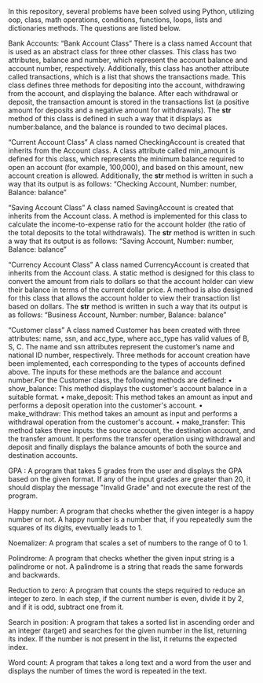 In this repository, several problems have been solved using Python, utilizing oop, class, math operations, conditions, functions, loops, lists and dictionaries methods.
The questions are listed below.

Bank Accounts: 
“Bank Account Class”
There is a class named Account that is used as an abstract class for three other classes. This class has two attributes, balance and number, which represent the account balance and account number, respectively. Additionally, this class has another attribute called transactions, which is a list that shows the transactions made. This class defines three methods for depositing into the account, withdrawing from the account, and displaying the balance. After each withdrawal or deposit, the transaction amount is stored in the transactions list (a positive amount for deposits and a negative amount for withdrawals). The __str__ method of this class is defined in such a way that it displays as number:balance, and the balance is rounded to two decimal places.

“Current Account Class”
A class named CheckingAccount is created that inherits from the Account class. A class attribute called min_amount is defined for this class, which represents the minimum balance required to open an account (for example, 100,000), and based on this amount, new account creation is allowed. Additionally, the __str__ method is written in such a way that its output is as follows:
“Checking Account, Number: number, Balance: balance”

“Saving Account Class”
A class named SavingAccount is created that inherits from the Account class. A method is implemented for this class to calculate the income-to-expense ratio for the account holder (the ratio of the total deposits to the total withdrawals). The __str__ method is written in such a way that its output is as follows:
“Saving Account, Number: number, Balance: balance”

“Currency Account Class”
A class named CurrencyAccount is created that inherits from the Account class. A static method is designed for this class to convert the amount from rials to dollars so that the account holder can view their balance in terms of the current dollar price. A method is also designed for this class that allows the account holder to view their transaction list based on dollars. The __str__ method is written in such a way that its output is as follows:
“Business Account, Number: number, Balance: balance”

“Customer class”
A class named Customer has been created with three attributes: name, ssn, and acc_type, where acc_type has valid values of B, S, C. The name and ssn attributes represent the customer’s name and national ID number, respectively. Three methods for account creation have been implemented, each corresponding to the types of accounts defined above. The inputs for these methods are the balance and account number.For the Customer class, the following methods are defined:
•	show_balance: This method displays the customer's account balance in a suitable format.
•	make_deposit: This method takes an amount as input and performs a deposit operation into the customer's account.
•	make_withdraw: This method takes an amount as input and performs a withdrawal operation from the customer's account.
•	make_transfer: This method takes three inputs: the source account, the destination account, and the transfer amount. It performs the transfer operation using withdrawal and deposit and finally displays the balance amounts of both the source and destination accounts.

GPA :  A program that takes 5 grades from the user and displays the GPA based on the given format. If any of the input grades are greater than 20, it should display the message "Invalid Grade" and not execute the rest of the program.

Happy number: A program that checks whether the given integer is a happy number or not. A happy number is a number that, if you repeatedly sum the squares of its digits, evevtually leads to 1.

Noemalizer: A program that scales a set of numbers to the range of 0 to 1. 

Polindrome: A program that checks whether the given input string is a palindrome or not. A palindrome is a string that reads the same forwards and backwards.

Reduction to zero: A program that counts the steps required to reduce an integer to zero. In each step, if the current number is even, divide it by 2, and if it is odd, subtract one from it.

Search in position: A program that takes a sorted list in ascending order and an integer (target) and searches for the given number in the list, returning its index. If the number is not present in the list, it returns the expected index.

Word count: A program that takes a long text and a word from the user and displays the number of times the word is repeated in the text.
